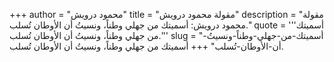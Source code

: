 +++
author = "محمود درويش"
title = "مقولة محمود درويش"
description = "مقولة محمود درويش: أسميتك من جهلي وطناً، ونسيتُ أن الأوطان تُسلب."
quote = '''أسميتك من جهلي وطناً، ونسيتُ أن الأوطان تُسلب.'''
slug = "أسميتك-من-جهلي-وطناً-ونسيتُ-أن-الأوطان-تُسلب"
+++
أسميتك من جهلي وطناً، ونسيتُ أن الأوطان تُسلب.
